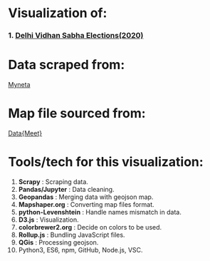 # Visualization of:
### 1. [Delhi Vidhan Sabha Elections(2020)](https://saurabhp75.github.io/delhi_election_2020/delhi.html)

# Data scraped from: 
[Myneta](http://www.myneta.info/)

# Map file sourced from: 
[Data{Meet}](http://datameet.org/2017/03/15/home-for-all-our-maps/)

# Tools/tech for this visualization:
1. **Scrapy** : Scraping data.
2. **Pandas/Jupyter** : Data cleaning.
3. **Geopandas** : Merging data with geojson map.
4. **Mapshaper.org** : Converting map files format.
5. **python-Levenshtein** : Handle names mismatch in data.
6. **D3.js** : Visualization.
7. **colorbrewer2.org** : Decide on colors to be used.
8. **Rollup.js** : Bundling JavaScript files.
9. **QGis** : Processing geojson.
10. Python3, ES6, npm, GitHub, Node.js, VSC.
